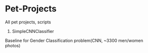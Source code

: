 # Pet-Projects
All pet projects, scripts

1. SimpleCNNClassifier

Baseline for Gender Classification problem(CNN, ~3300 men/women photos)
